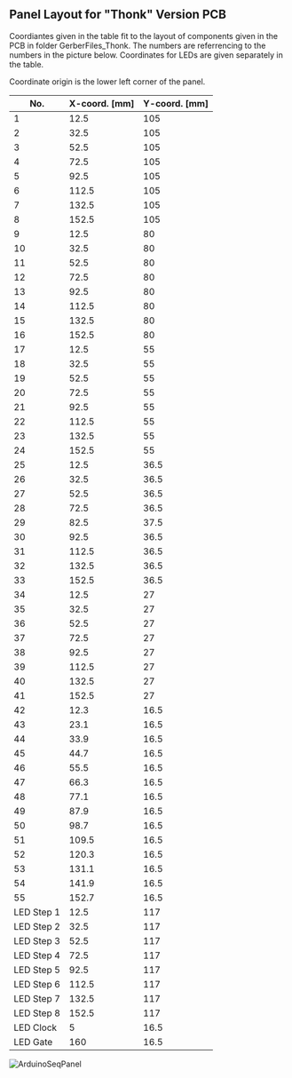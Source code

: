 ## Panel Layout for "Thonk" Version PCB
Coordiantes given in the table fit to the layout of components given in the PCB in folder GerberFiles_Thonk.
The numbers are referrencing to the numbers in the picture below.
Coordinates for LEDs are given separately in the table.

Coordinate origin is the lower left corner of the panel.

| No. | X-coord. [mm] | Y-coord. [mm] |
| --- | --- | --- |
| 1 | 12.5 | 105 |
| 2 | 32.5 | 105 |
| 3 | 52.5 | 105 |
| 4 | 72.5 | 105 |
| 5 | 92.5 | 105 |
| 6 | 112.5 | 105 |
| 7 | 132.5 | 105 |
| 8 | 152.5 | 105 |
| 9 | 12.5 | 80 |
| 10 | 32.5 | 80 |
| 11 | 52.5 | 80 |
| 12 | 72.5 | 80 |
| 13 | 92.5 | 80 |
| 14 | 112.5 | 80 |
| 15 | 132.5 | 80 |
| 16 | 152.5 | 80 |
| 17 | 12.5 | 55 |
| 18 | 32.5 | 55 |
| 19 | 52.5 | 55 |
| 20 | 72.5 | 55 |
| 21 | 92.5 | 55 |
| 22 | 112.5 | 55 |
| 23 | 132.5 | 55 |
| 24 | 152.5 | 55 |
| 25 | 12.5 | 36.5 |
| 26 | 32.5 | 36.5 |
| 27 | 52.5 | 36.5 |
| 28 | 72.5 | 36.5 |
| 29 | 82.5 | 37.5 |
| 30 | 92.5 | 36.5 |
| 31 | 112.5 | 36.5 |
| 32 | 132.5 | 36.5 |
| 33 | 152.5 | 36.5 |
| 34 | 12.5 | 27 |
| 35 | 32.5 | 27 |
| 36 | 52.5 | 27 |
| 37 | 72.5 | 27 |
| 38 | 92.5 | 27 |
| 39 | 112.5 | 27 |
| 40 | 132.5 | 27 |
| 41 | 152.5 | 27 |
| 42 | 12.3 | 16.5 |
| 43 | 23.1 | 16.5 |
| 44 | 33.9 | 16.5 |
| 45 | 44.7 | 16.5 |
| 46 | 55.5 | 16.5 |
| 47 | 66.3 | 16.5 |
| 48 | 77.1 | 16.5 |
| 49 | 87.9 | 16.5 |
| 50 | 98.7 | 16.5 |
| 51 | 109.5 | 16.5 |
| 52 | 120.3 | 16.5 |
| 53 | 131.1 | 16.5 |
| 54 | 141.9 | 16.5 |
| 55 | 152.7 | 16.5 |
| LED Step 1 | 12.5 | 117 |
| LED Step 2 | 32.5 | 117 |
| LED Step 3 | 52.5 | 117 |
| LED Step 4 | 72.5 | 117 |
| LED Step 5 | 92.5 | 117 |
| LED Step 6 | 112.5 | 117 |
| LED Step 7 | 132.5 | 117 |
| LED Step 8 | 152.5 | 117 |
| LED Clock | 5 | 16.5 |
| LED Gate | 160 | 16.5 |

![ArduinoSeqPanel](https://user-images.githubusercontent.com/97026614/178217350-445b252a-9e8b-4062-8974-dd1c8840f9fd.jpg)
